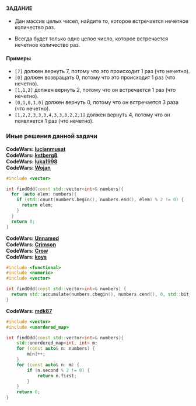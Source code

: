 #### ЗАДАНИЕ
- Дан массив целых чисел, найдите то, которое встречается нечетное количество раз.

- Всегда будет только одно целое число, которое встречается нечетное количество раз.

#### Примеры
- `[7]` должен вернуть 7, потому что это происходит 1 раз (что нечетно).
- `[0]` должен возвращать 0, потому что это происходит 1 раз (что нечетно).
- `[1,1,2]` должен вернуть 2, потому что он встречается 1 раз (что нечетно).
- `[0,1,0,1,0]` должен вернуть 0, потому что он встречается 3 раза (что нечетно).
- `[1,2,2,3,3,3,4,3,3,3,2,2,1]` должен вернуть 4, потому что он появляется 1 раз (что нечетно).

### Иные решения данной задачи

**CodeWars: [lucianmusat](https://codewars.com/users/lucianmusat)**  
**CodeWars: [kstberg8](https://codewars.com/users/kstberg8)**  
**CodeWars: [luka1998](https://codewars.com/users/luka1998)**  
**CodeWars: [Wojan](https://codewars.com/users/Wojan)**

```c++
#include <vector>

int findOdd(const std::vector<int>& numbers){
  for (auto elem: numbers){
    if (std::count(numbers.begin(), numbers.end(), elem) % 2 != 0) {
      return elem;
    }
  }
  return 0;
}
```

**CodeWars: [Unnamed](https://codewars.com/users/Unnamed)**  
**CodeWars: [Crimson](https://codewars.com/users/Crimson)**  
**CodeWars: [Crow](https://codewars.com/users/Crow)**  
**CodeWars: [koys](https://codewars.com/users/koys)**  
```c++
#include <functional>
#include <numeric>
#include <vector>

int findOdd(const std::vector<int>& numbers) {
  return std::accumulate(numbers.cbegin(), numbers.cend(), 0, std::bit_xor<>());
}
```

**CodeWars: [mdk87](https://codewars.com/users/mdk87)**  
```c++
#include <vector>
#include <unordered_map>

int findOdd(const std::vector<int>& numbers){
    std::unordered_map<int, int> m;
    for (const auto& n: numbers) {
        m[n]++;
    }
    for (const auto& n: m) {
        if (n.second % 2 != 0) {
            return n.first;
        }
    }
    return 0;
}
```